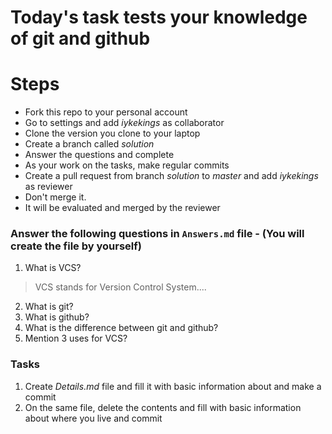 # Today's task tests your knowledge of git and github

# Steps

- Fork this repo to your personal account
- Go to settings and add *iykekings* as collaborator
- Clone the version you clone to your laptop
- Create a branch called *solution*
- Answer the questions and complete
- As your work on the tasks, make regular commits
- Create a pull request from branch *solution* to *master* and add *iykekings* as reviewer
- Don't merge it.
- It will be evaluated and merged by the reviewer

### Answer the following questions in `Answers.md` file - (You will create the file by yourself)

1. What is VCS?

  > VCS stands for Version Control System....
2. What is git?
3. What is github?
4. What is the difference between git and github?
5. Mention 3 uses for VCS?

### Tasks

1. Create *Details.md* file and fill it with basic information about and make a commit
2. On the same file, delete the contents and fill with basic information about where you live and commit 


